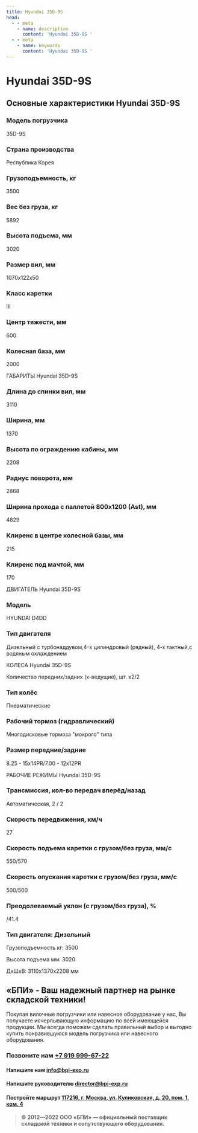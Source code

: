 ```yaml
---
title: Hyundai 35D-9S
head:
  - - meta
    - name: description
      content: 'Hyundai 35D-9S '
  - - meta
    - name: keywords 
      content: 'Hyundai 35D-9S '
---
```


# Hyundai 35D-9S
## Основные характеристики Hyundai 35D-9S

### Модель погрузчика
35D-9S
### Страна производства
Республика Корея
### Грузоподъемность, кг
3500
### Вес без груза, кг
5892
### Высота подъема, мм
3020
### Размер вил, мм
1070x122x50
### Класс каретки
III
### Центр тяжести, мм
600
### Колесная база, мм
2000

ГАБАРИТЫ Hyundai 35D-9S

### Длина до спинки вил, мм
3110
### Ширина, мм
1370
### Высота по ограждению кабины, мм
2208
### Радиус поворота, мм
2868
### Ширина прохода с паллетой 800х1200 (Ast), мм
4829
### Клиренс в центре колесной базы, мм
215
### Клиренс под мачтой, мм
170

ДВИГАТЕЛЬ Hyundai 35D-9S

### Модель
HYUNDAI D4DD
### Тип двигателя
Дизельный с турбонаддувом,4-x цилиндровый (рядный), 4-х тактный,с водяным охлаждением

КОЛЕСА Hyundai 35D-9S

Количество передних/задних (х-ведущие), шт.
х2/2
### Тип колёс
Пневматические
### Рабочий тормоз (гидравлический)
Многодисковые тормоза "мокрого" типа
### Размер передние/задние
8.25 - 15x14PR/7.00 - 12x12PR

РАБОЧИЕ РЕЖИМЫ Hyundai 35D-9S

### Трансмиссия, кол-во передач вперёд/назад
Автоматическая, 2 / 2
### Скорость передвижения, км/ч
27
### Скорость подъема каретки с грузом/без груза, мм/с
550/570
### Скорость опускания каретки с грузом/без груза, мм/с
500/500
### Преодолеваемый уклон (с грузом/без груза), %
/41.4
### Тип двигателя: Дизельный

Грузоподъемность кг: 3500

Высота подъема мм: 3020

ДxШxВ: 3110x1370x2208 мм





## «БПИ» - Ваш надежный партнер на рынке складской техники!

Покупая вилочные погрузчики или навесное оборудование у нас, Вы получаете исчерпывающую информацию по всей имеющейся продукции. Мы всегда поможем сделать правильный выбор и выгодно купить понравившуюся модель погрузчика или навесного оборудования.


### Позвоните нам <a href="tel:+79199996722">+7 919 999-67-22</a>

#### Напишите нам <a href="mailto:info@bpi-exp.ru">info@bpi-exp.ru</a>

#### Напишите руководителю <a href="mailto:director@bpi-exp.ru">director@bpi-exp.ru</a>

#### Постройте маршрут <a href="https://yandex.ru/maps/213/moscow/?from=api-maps&ll=37.560718%2C55.567506&mode=routes&origin=jsapi_2_1_79&rtext=~55.567988%2C37.560664&rtt=mt&ruri=~&z=19">117216, г. Москва, ул. Куликовская, д. 20, пом. 1, ком. 4</a>

> **© 2012—2022 ООО «БПИ» — официальный поставщик складской техники и сопутствующего оборудования.**

